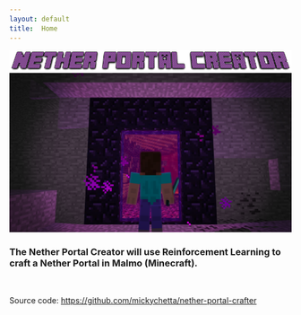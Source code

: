 ```yaml
---
layout: default
title:  Home
---
```

![logo](./images/logo.png)
<img src="./images/portal.png" alt="portal" width="800">


### The Nether Portal Creator will use Reinforcement Learning to craft a Nether Portal in Malmo (Minecraft). 



<br>

Source code: https://github.com/mickychetta/nether-portal-crafter



